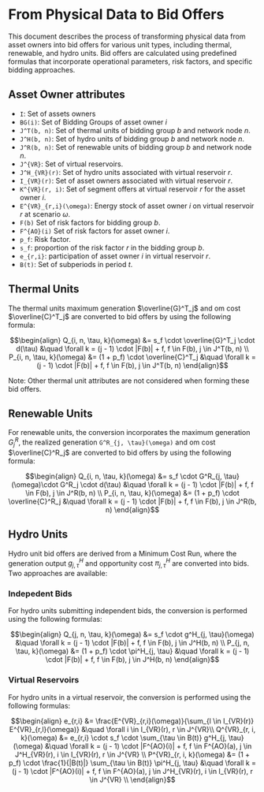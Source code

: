 # From Physical Data to Bid Offers

This document describes the process of transforming physical data from asset owners into bid offers for various unit types, including thermal, renewable, and hydro units. 
Bid offers are calculated using predefined formulas that incorporate operational parameters, risk factors, and specific bidding approaches.


## Asset Owner attributes

- ``I``: Set of assets owners
- ``BG(i)``: Set of Bidding Groups of asset owner $i$
- ``J^T(b, n)``: Set of thermal units of bidding group $b$ and network node $n$.
- ``J^H(b, n)``: Set of hydro units of bidding group $b$ and network node $n$.
- ``J^R(b, n)``: Set of renewable units of bidding group $b$ and network node $n$.
- ``J^{VR}``: Set of virtual reservoirs.
- ``J^H_{VR}(r)``: Set of hydro units associated with virtual reservoir $r$.
- ``I_{VR}(r)``: Set of asset owners associated with virtual reservoir $r$.
- ``K^{VR}(r, i)``: Set of segment offers at virtual reservoir $r$ for the asset owner $i$.
- ``E^{VR}_{r,i}(\omega)``: Energy stock of asset owner $i$ on virtual reservoir $r$ at scenario $\omega$.
- ``F(b)`` Set of risk factors for bidding group $b$.
- ``F^{AO}(i)`` Set of risk factors for asset owner $i$.
- ``p_f``: Risk factor.
- ``s_f``: proportion of the risk factor $r$ in the bidding group $b$.
- ``e_{r,i}``: participation of asset owner $i$ in virtual reservoir $r$.
- ``B(t)``: Set of subperiods in period $t$.

## Thermal Units

The thermal units maximum generation $\overline{G}^T_j$ and om cost $\overline{C}^T_j$ are converted to bid offers by using the following formula:

```math
\begin{align}
Q_{i, n, \tau, k}(\omega) &= s_f \cdot \overline{G}^T_j \cdot d(\tau) &\quad \forall k = (j - 1) \cdot |F(b)| + f, f \in F(b), j \in J^T(b, n)  \\
P_{i, n, \tau, k}(\omega) &= (1 + p_f) \cdot \overline{C}^T_j &\quad \forall k = (j - 1) \cdot |F(b)| + f, f \in F(b), j \in J^T(b, n)
\end{align}
```

Note: Other thermal unit attributes are not considered when forming these bid offers.

## Renewable Units

For renewable units, the conversion incorporates the maximum generation $G^R_j$, the realized generation ``G^R_{j, \tau}(\omega)`` and om cost $\overline{C}^R_j$ are converted to bid offers by using the following formula:

```math
\begin{align}
Q_{i, n, \tau, k}(\omega) &= s_f \cdot G^R_{j, \tau}(\omega)\cdot G^R_j \cdot d(\tau) &\quad \forall k = (j - 1) \cdot |F(b)| + f, f \in F(b), j \in J^R(b, n)  \\
P_{i, n, \tau, k}(\omega) &= (1 + p_f) \cdot \overline{C}^R_j &\quad \forall k = (j - 1) \cdot |F(b)| + f, f \in F(b), j \in J^R(b, n)
\end{align}
```

## Hydro Units

Hydro unit bid offers are derived from a Minimum Cost Run, where the generation output $g^H_{j, \tau}$ and opportunity cost $\pi^H_{j, \tau}$ are converted into bids. Two approaches are available:

### Indepedent Bids

For hydro units submitting independent bids, the conversion is performed using the following formulas:

```math
\begin{align}
Q_{j, n, \tau, k}(\omega) &= s_f \cdot g^H_{j, \tau}(\omega) &\quad \forall k = (j - 1) \cdot |F(b)| + f, f \in F(b), j \in J^H(b, n)  \\
P_{j, n, \tau, k}(\omega) &= (1 + p_f) \cdot \pi^H_{j, \tau} &\quad \forall k = (j - 1) \cdot |F(b)| + f, f \in F(b), j \in J^H(b, n)
\end{align}
```

### Virtual Reservoirs

For hydro units in a virtual reservoir, the conversion is performed using the following formulas:

```math
\begin{align}
e_{r,i} &= \frac{E^{VR}_{r,i}(\omega)}{\sum_{l \in I_{VR}(r)} E^{VR}_{r,l}(\omega)} &\quad \forall i \in I_{VR}(r), r \in J^{VR}\\
Q^{VR}_{r, i, k}(\omega) &= e_{r,i} \cdot s_f \cdot \sum_{\tau \in B(t)} g^H_{j, \tau}(\omega) &\quad \forall k = (j - 1) \cdot |F^{AO}(i)| + f, f \in F^{AO}(a), j \in J^H_{VR}(r), i \in I_{VR}(r), r \in J^{VR}  \\
P^{VR}_{r, i, k}(\omega) &= (1 + p_f) \cdot  \frac{1}{|B(t)|} \sum_{\tau \in B(t)} \pi^H_{j, \tau} &\quad \forall k = (j - 1) \cdot |F^{AO}(i)| + f, f \in F^{AO}(a), j \in J^H_{VR}(r), i \in I_{VR}(r), r \in J^{VR}  \\
\end{align}
```